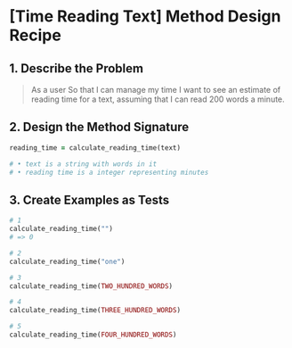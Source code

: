 # [Time Reading Text] Method Design Recipe

## 1. Describe the Problem

> As a user
> So that I can manage my time
> I want to see an estimate of reading time for a text, assuming that I can
> read 200 words a minute.

## 2. Design the Method Signature

```ruby
reading_time = calculate_reading_time(text)

# • text is a string with words in it
# • reading time is a integer representing minutes
```

## 3. Create Examples as Tests

```ruby
# 1
calculate_reading_time("")
# => 0

# 2
calculate_reading_time("one")

# 3
calculate_reading_time(TWO_HUNDRED_WORDS)

# 4
calculate_reading_time(THREE_HUNDRED_WORDS)

# 5
calculate_reading_time(FOUR_HUNDRED_WORDS)
```
